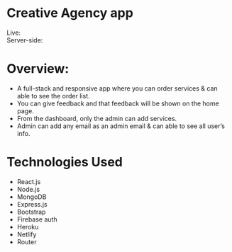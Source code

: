 # Creative Agency app

Live: 
<br />
Server-side:  

# Overview:
   * A full-stack and responsive app where you can order services & can able to see the order list.
   * You can give feedback and that feedback will be shown on the home page.
   * From the dashboard, only the admin can add services.
   * Admin can add any email as an admin email & can able to see all user’s info.

# Technologies Used
  * React.js
  * Node.js
  * MongoDB
  * Express.js
  * Bootstrap
  * Firebase auth
  * Heroku
  * Netlify
  * Router

